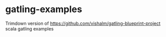 # gatling-examples
Trimdown version of https://github.com/vishalm/gatling-blueprint-project scala gatling examples
